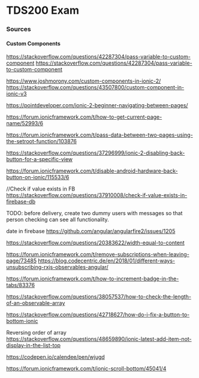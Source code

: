 # TDS200 Exam

### Sources

#### Custom Components
https://stackoverflow.com/questions/42287304/pass-variable-to-custom-component
https://stackoverflow.com/questions/42287304/pass-variable-to-custom-component

https://www.joshmorony.com/custom-components-in-ionic-2/
https://stackoverflow.com/questions/43507800/custom-component-in-ionic-v3

https://pointdeveloper.com/ionic-2-beginner-navigating-between-pages/

https://forum.ionicframework.com/t/how-to-get-current-page-name/52993/6

https://forum.ionicframework.com/t/pass-data-between-two-pages-using-the-setroot-function/103876


https://stackoverflow.com/questions/37296999/ionic-2-disabling-back-button-for-a-specific-view

https://forum.ionicframework.com/t/disable-android-hardware-back-button-on-ionic/115533/6

//Check if value exists in FB
https://stackoverflow.com/questions/37910008/check-if-value-exists-in-firebase-db

TODO: before delivery, create two dummy users with messages so that person checking can see all functionality.

date in firebase
<https://github.com/angular/angularfire2/issues/1205>

https://stackoverflow.com/questions/20383622/width-equal-to-content

https://forum.ionicframework.com/t/remove-subscriptions-when-leaving-page/73485
https://blog.codecentric.de/en/2018/01/different-ways-unsubscribing-rxjs-observables-angular/

https://forum.ionicframework.com/t/how-to-increment-badge-in-the-tabs/83376

https://stackoverflow.com/questions/38057537/how-to-check-the-length-of-an-observable-array

https://stackoverflow.com/questions/42718627/how-do-i-fix-a-button-to-bottom-ionic

Reversing order of array
<https://stackoverflow.com/questions/48659890/ionic-latest-add-item-not-display-in-the-list-top>

<https://codepen.io/calendee/pen/wjugd>

https://forum.ionicframework.com/t/ionic-scroll-bottom/45041/4